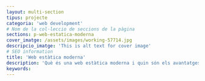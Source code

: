 ```yaml
---
layout: multi-section
tipus: projecte
categoria: 'web development'
# Nom de la col·leccio de seccions de la pàgina
sections: p-web-estatica-moderna
cover_imatge: /assets/images/working-57714.jpg
descripcio_imatge: 'This is alt text for cover image'
# SEO information
title: 'Web estàtica moderna'
description: 'Què és una web estàtica moderna i quin són els avantatges del JAMstack'
keywords:
---
```

